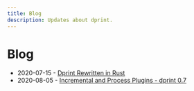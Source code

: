 ```yaml
---
title: Blog
description: Updates about dprint.
---
```


# Blog

- 2020-07-15 - [Dprint Rewritten in Rust](/blog/dprint-rewritten-in-rust)
- 2020-08-05 - [Incremental and Process Plugins - dprint 0.7](/blog/incremental-and-process-plugins)
